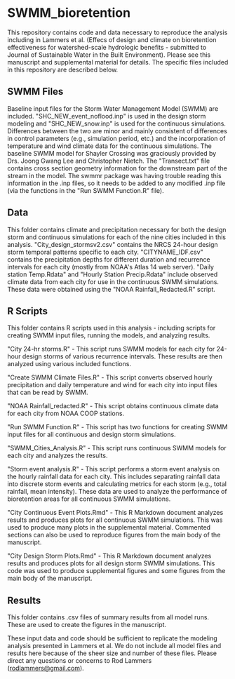 # SWMM_bioretention

This repository contains code and data necessary to reproduce the analysis including in Lammers et al. (Effecs of design and climate on bioretention effectiveness for watershed-scale hydrologic benefits - submitted to Journal of Sustainable Water in the Built Environment). Please see this manuscript and supplemental material for details. The specific files included in this repository are described below.

## SWMM Files
Baseline input files for the Storm Water Management Model (SWMM) are included. "SHC_NEW_event_noflood.inp" is used in the design storm modeling and "SHC_NEW_snow.inp" is used for the continuous simulations. Differences between the two are minor and mainly consistent of differences in control parameters (e.g., simulation period, etc.) and the incorporation of temperature and wind climate data for the continuous simulations. The baseline SWMM model for Shayler Crossing was graciously provided by Drs. Joong Gwang Lee and Christopher Nietch. The "Transect.txt" file contains cross section geometry information for the downstream part of the stream in the model. The swmmr package was having trouble reading this information in the .inp files, so it needs to be added to any modified .inp file (via the functions in the "Run SWMM Function.R" file).

## Data
This folder contains climate and precipitation necessary for both the design storm and continuous simulations for each of the nine cities included in this analysis. "City_design_stormsv2.csv" contains the NRCS 24-hour design storm temporal patterns specific to each city. "CITYNAME_IDF.csv" contains the precipitation depths for different duration and recurrence intervals for each city (mostly from NOAA's Atlas 14 web server). "Daily station Temp.Rdata" and "Hourly Station Precip.Rdata" include observed climate data from each city for use in the continuous SWMM simulations. These data were obtained using the "NOAA Rainfall_Redacted.R" script.

## R Scripts
This folder contains R scripts used in this analysis - including scripts for creating SWMM input files, running the models, and analyzing results.

"City 24-hr storms.R" - This script runs SWMM models for each city for 24-hour design storms of various recurrence intervals. These results are then analyzed using various included functions.

"Create SWMM Climate Files.R" - This script converts observed hourly precipitation and daily temperature and wind for each city into input files that can be read by SWMM.

"NOAA Rainfall_redacted.R" - This script obtains continuous climate data for each city from NOAA COOP stations.

"Run SWMM Function.R" - This script has two functions for creating SWMM input files for all continuous and design storm simulations.

"SWMM_Cities_Analysis.R" - This script runs continuous SWMM models for each city and analyzes the results.

"Storm event analysis.R" - This script performs a storm event analysis on the hourly rainfall data for each city. This includes separating rainfall data into discrete storm events and calculating metrics for each storm (e.g., total rainfall, mean intensity). These data are used to analyze the performance of bioretention areas for all continuous SWMM simulations.

"City Continuous Event Plots.Rmd" - This R Markdown document analyzes results and produces plots for all continuous SWMM simulations. This was used to produce many plots in the supplemental material. Commented sections can also be used to reproduce figures from the main body of the manuscript.

"City Design Storm Plots.Rmd" - This R Markdown document analyzes results and produces plots for all design storm SWMM simulations. This code was used to produce supplemental figures and some figures from the main body of the manuscript.

## Results
This folder contains .csv files of summary results from all model runs. These are used to create the figures in the manuscript.

These input data and code should be sufficient to replicate the modeling analysis presented in Lammers et al. We do not include all model files and results here because of the sheer size and number of these files. Please direct any questions or concerns to Rod Lammers (rodlammers@gmail.com).
